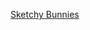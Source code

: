 ---
layout: post
wordpress_id: 542
wordpress_url: http://noesbueno.com/archives/542
date: '2010-04-06 09:57:36 -0500'
date_gmt: '2010-04-06 14:57:36 -0500'
body: |
  <p><a href="http://www.lostateminor.com/2010/04/07/sketchy-bunnies/">Sketchy Bunnies</a></p>
---